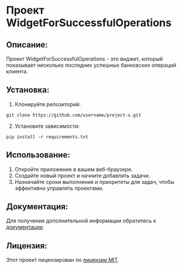 # Проект WidgetForSuccessfulOperations

## Описание:

Проект WidgetForSuccessfulOperations - это виджет, который показывает несколько последних успешных банковских операций
клиента.

## Установка:

1. Клонируйте репозиторий:

```
git clone https://github.com/username/project-x.git
```

2. Установите зависимости:

```
pip install -r requirements.txt
```

## Использование:

1. Откройте приложение в вашем веб-браузере.
2. Создайте новый проект и начните добавлять задачи.
3. Назначайте сроки выполнения и приоритеты для задач, чтобы эффективно управлять проектами.

## Документация:

Для получения дополнительной информации обратитесь к [документации](README.md).

## Лицензия:

Этот проект лицензирован по [лицензии MIT](LICENSE).